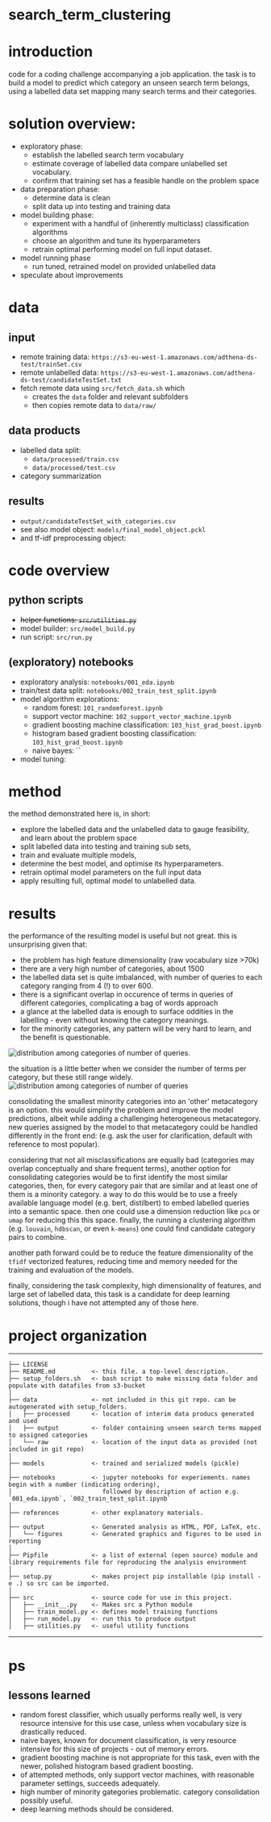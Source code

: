 search_term_clustering
===
# introduction
code for a coding challenge accompanying a job application. the task is to build a model to predict which category an unseen search term belongs, using a labelled data set mapping many search terms and their categories. 

# solution overview:
- exploratory phase:
	+ establish the labelled search term vocabulary
	+ estimate coverage of labelled data compare unlabelled set vocabulary. 
	+ confirm that training set has a feasible handle on the problem space
- data preparation phase:
	+ determine data is clean
	+ split data up into testing and training data
- model building phase:
	+ experiment with a handful of (inherently multiclass) classification algorithms
	+ choose an algorithm and tune its hyperparameters
	+ retrain optimal performing model on full input dataset.
- model running phase
	+ run tuned, retrained model on provided unlabelled data
- speculate about improvements

# data
## input
- remote training data: `https://s3-eu-west-1.amazonaws.com/adthena-ds-test/trainSet.csv`
- remote unlabelled data: `https://s3-eu-west-1.amazonaws.com/adthena-ds-test/candidateTestSet.txt`
- fetch remote data using `src/fetch_data.sh` which 
	+ creates the `data` folder and relevant subfolders
	+ then copies remote data to `data/raw/`
## data products
- labelled data split:
	+ `data/processed/train.csv`
	+ `data/processed/test.csv`
- category summarization

## results
- `output/candidateTestSet_with_categories.csv`
- see also model object: `models/final_model_object.pckl`
- and tf-idf preprocessing object:

# code overview
## python scripts
- ~~helper functions: `src/utilities.py`~~
- model builder: `src/model_build.py`
- run script: `src/run.py`

## (exploratory) notebooks 
- exploratory analysis: `notebooks/001_eda.ipynb`
- train/test data split: `notebooks/002_train_test_split.ipynb`
- model algorithm explorations:
	+ random forest: `101_randomforest.ipynb`
	+ support vector machine: `102_support_vector_machine.ipynb`
	+ gradient boosting machine classification: `103_hist_grad_boost.ipynb`
	+ histogram based gradient boosting classification: `103_hist_grad_boost.ipynb`
	+ naive bayes: ``
- model tuning:

# method
the method demonstrated here is, in short:

- explore the labelled data and the unlabelled data to gauge feasibility, and learn about the problem space
- split labelled data into testing and training sub sets, 
- train and evaluate multiple models, 
- determine the best model, and optimise its hyperparameters.
- retrain optimal model parameters on the full input data 
- apply resulting full, optimal model to unlabelled data. 

# results
the performance of the resulting model is useful but not great. this is unsurprising given that:

- the problem has high feature dimensionality (raw vocabulary size >70k)
- there are a very high number of categories, about 1500
- the labelled data set is quite imbalanced, with number of queries to each category ranging from 4 (!) to over 600. 
- there is a significant overlap in occurence of terms in queries of different categories, complicating a bag of words approach
- a glance at the labelled data is enough to surface oddities in the labelling - even without knowing the category meanings. 
- for the minority categories, any pattern will be very hard to learn, and the benefit is questionable.

![distribution among categories of number of queries](graphs/distribution_numqueries.png). 

the situation is a little better when we consider the number of terms per category, but these still range widely.
![distribution among categories of number of queries](graphs/distribution_numterms.png)

consolidating the smallest minority categories into an 'other' metacategory is an option. this would simplify the problem and improve the model predictions, albeit while adding a challenging heterogeneous metacategory. new queries assigned by the model to that metacategory could be handled differently in the front end: (e.g. ask the user for clarification, default with reference to most popular). 

considering that not all misclassifications are equally bad (categories may overlap conceptually and share frequent terms), another option for consolidating categories would be to first identify the most similar categories, then, for every category pair that are similar and at least one of them is a minority category. a way to do this would be to use a freely available language model (e.g. bert, distilbert) to embed labelled queries into a semantic space. then one could use a dimension reduction like `pca` or `umap` for reducing this this space. finally, the running a clustering algorithm (e.g. `louvain`, `hdbscan`, or even `k-means`) one could find candidate category pairs to combine. 

another path forward could be to reduce the feature dimensionality of the `tfidf` vectorized features, reducing time and memory needed for the training and evaluation of the models. 

finally, considering the task complexity, high dimensionality of features, and large set of labelled data, this task is a candidate for deep learning solutions, though i have not attempted any of those here. 

# project organization
---

    ├── LICENSE
    ├── README.md          <- this file. a top-level description.
    ├── setup_folders.sh   <- bash script to make missing data folder and populate with datafiles from s3-bucket
    │
    ├── data               <- not included in this git repo. can be autogenerated with setup_folders.
    │   ├── processed      <- location of interim data producs generated and used
    │   ├── output         <- folder containing unseen search terms mapped to assigned categories
    │   └── raw            <- location of the input data as provided (not included in git repo)
    │
    ├── models             <- trained and serialized models (pickle)
    │
    ├── notebooks          <- jupyter notebooks for experiements. names begin with a number (indicating ordering), 
    │                         followed by description of action e.g. `001_eda.ipynb`, `002_train_test_split.ipynb`
    │
    ├── references         <- other explanatory materials.
    │
    ├── output             <- Generated analysis as HTML, PDF, LaTeX, etc.
    │   └── figures        <- Generated graphics and figures to be used in reporting
    │
    ├── Pipfile            <- a list of external (open source) module and library requirements file for reproducing the analysis environment
    │
    ├── setup.py           <- makes project pip installable (pip install -e .) so src can be imported.
    │
    ├── src                <- source code for use in this project.
    │   ├── __init__.py    <- Makes src a Python module
    │   ├── train_model.py <- defines model training functions
    │   ├── run_model.py   <- run this to produce output
    │   ├── utilities.py   <- useful utility functions

---

# ps
## lessons learned
- random forest classifier, which usually performs really well, is very resource intensive for this use case, unless when vocabulary size is drastically reduced. 
- naive bayes, known for document classification, is very resource intensive for this size of projects - out of memory errors.
- gradient boosting machine is not appropriate for this task, even with the newer, polished histogram based gradient boosting. 
- of attempted methods, only support vector machines, with reasonable parameter settings, succeeds adequately.
- high number of minority gategories problematic. category consolidation possibly useful.
- deep learning methods should be considered. 